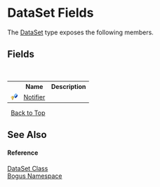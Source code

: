 # DataSet Fields
 

The <a href="T_Bogus_DataSet">DataSet</a> type exposes the following members.


## Fields
&nbsp;<table><tr><th></th><th>Name</th><th>Description</th></tr><tr><td>![Protected field](media/protfield.gif "Protected field")</td><td><a href="F_Bogus_DataSet_Notifier">Notifier</a></td><td /></tr></table>&nbsp;
<a href="#dataset-fields">Back to Top</a>

## See Also


#### Reference
<a href="T_Bogus_DataSet">DataSet Class</a><br /><a href="N_Bogus">Bogus Namespace</a><br />